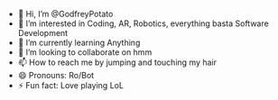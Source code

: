 - 👋 Hi, I’m @GodfreyPotato
- 👀 I’m interested in Coding, AR, Robotics, everything basta Software Development
- 🌱 I’m currently learning Anything
- 💞️ I’m looking to collaborate on hmm
- 📫 How to reach me by jumping and touching my hair
- 😄 Pronouns: Ro/Bot
- ⚡ Fun fact: Love playing LoL

<!---
GodfreyPotato/GodfreyPotato is a ✨ special ✨ repository because its `README.md` (this file) appears on your GitHub profile.
You can click the Preview link to take a look at your changes.
--->
